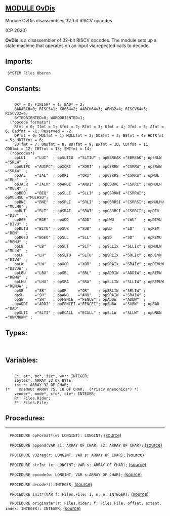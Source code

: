 
## [MODULE OvDis](https://github.com/io-core/Build/blob/main/OvDis.Mod)
Module OvDis disassembles 32-bit RISCV opcodes.


(CP 2020)

**OvDis** is a disassembler of 32-bit RISCV opcodes.
The module sets up a state machine that operates on an input via repeated calls to decode.


  ## Imports:
` SYSTEM Files Oberon`

## Constants:
```

    OK* = 0; FINISH* = 1; BAD* = 2;
    BADARCH=0; RISC5=1; X8664=2; AARCH64=3; ARM32=4; RISCV64=5; RISCV32=6;
    BYTEORIENTED=0; WORDORIENTED=1;
  (*opcode formats*)
    Rfmt = 0; Ifmt = 1; Sfmt = 2; Bfmt = 3; Ufmt = 4; Jfmt = 5; Afmt = 6; Badfmt = -1; Reserved = -2;
    DPfmt = 0; MULfmt = 1; MULLfmt = 2; SDSfmt = 3; BEfmt = 4; HDTRfmt = 5; HDTIfmt = 6;
    SDTfmt = 7; UNDfmt = 8; BDTfmt = 9; BRfmt = 10; CDTfmt = 11; CDOfmt = 12; CRTfmt = 13; SWIfmt = 14;
  (*opcodes*)
    opLUI    ="LUI"  ; opSLTIU  ="SLTIU" ; opEBREAK ="EBREAK"; opSRLW   ="SRLW"  ;  
    opAUIPC  ="AUIPC"; opXORI   ="XORI"  ; opCSRRW  ="CSRRW" ; opSRAW   ="SRAW"  ;
    opJAL    ="JAL"  ; opORI    ="ORI"   ; opCSRRS  ="CSRRS" ; opMUL    ="MUL"   ;
    opJALR   ="JALR" ; opANDI   ="ANDI"  ; opCSRRC  ="CSRRC" ; opMULH   ="MULH"  ;
    opBEQ    ="BEQ"  ; opSLLI   ="SLLI"  ; opCSRRWI ="CSRRWI"; opMULHSU ="MULHSU";
    opBNE    ="BNE"  ; opSRLI   ="SRLI"  ; opCSRRSI ="CSRRSI"; opMULHU  ="MULHU" ;
    opBLT    ="BLT"  ; opSRAI   ="SRAI"  ; opCSRRCI ="CSRRCI"; opDIV    ="DIV"   ;
    opBGE    ="BGE"  ; opADD    ="ADD"   ; opLWU    ="LWU"   ; opDIVU   ="DIVU"  ;
    opBLTU   ="BLTU" ; opSUB    ="SUB"   ; opLD     ="LD"    ; opREM    ="REM"   ;
    opBGEU   ="BGEU" ; opSLL    ="SLL"   ; opSD     ="SD"    ; opREMU   ="REMU"  ;
    opLB     ="LB"   ; opSLT    ="SLT"   ; opSLLIx  ="SLLIx" ; opMULW   ="MULW"  ;
    opLH     ="LH"   ; opSLTU   ="SLTU"  ; opSRLIx  ="SRLIx" ; opDIVW   ="DIVW"  ;
    opLW     ="LW"   ; opXOR    ="XOR"   ; opSRAIx  ="SRAIx" ; opDIVUW  ="DIVUW" ;
    opLBU    ="LBU"  ; opSRL    ="SRL"   ; opADDIW  ="ADDIW" ; opREMW   ="REMW"  ;
    opLHU    ="LHU"  ; opSRA    ="SRA"   ; opSLLIW  ="SLLIW" ; opREMUW  ="REMUW" ;
    opSB     ="SB"   ; opOR     ="OR"    ; opSRLIW  ="SRLIW" ;                       
    opSH     ="SH"   ; opAND    ="AND"   ; opSRAIW  ="SRAIW" ;                       
    opSW     ="SW"   ; opFENCE  ="FENCE" ; opADDW   ="ADDW"  ;                       
    opADDI   ="ADDI" ; opFENCEI ="FENCEI"; opSUBW   ="SUBW"  ; opBAD    ="BAD";                      
    opSLTI   ="SLTI" ; opECALL  ="ECALL" ; opSLLW   ="SLLW"  ; opUNKN   ="UNKNOWN" ;                      

```
## Types:
```


```
## Variables:
```

    E*, at*, pc*, isz*, wo*: INTEGER;
    ibytes*: ARRAY 32 OF BYTE;
    istr*: ARRAY 32 OF CHAR;
(*    mnemo0: ARRAY 75, 10 OF CHAR;  (*riscv mnemonics*) *)
    vendor*, mode*, cfo*, cfe*: INTEGER;
    R*: Files.Rider;
    F*: Files.File;

```
## Procedures:
---

`  PROCEDURE opFormat*(w: LONGINT): LONGINT;` [(source)](https://github.com/io-orig/System/blob/main/OvDis.Mod#L57)


`  PROCEDURE append(VAR s1: ARRAY OF CHAR; s2: ARRAY OF CHAR);` [(source)](https://github.com/io-orig/System/blob/main/OvDis.Mod#L79)


`  PROCEDURE v32reg(r: LONGINT; VAR s: ARRAY OF CHAR);` [(source)](https://github.com/io-orig/System/blob/main/OvDis.Mod#L87)


`  PROCEDURE strInt (x: LONGINT; VAR s: ARRAY OF CHAR);` [(source)](https://github.com/io-orig/System/blob/main/OvDis.Mod#L101)


`  PROCEDURE opcode(w: LONGINT; VAR s:ARRAY OF CHAR);` [(source)](https://github.com/io-orig/System/blob/main/OvDis.Mod#L121)


`  PROCEDURE decode*():INTEGER;` [(source)](https://github.com/io-orig/System/blob/main/OvDis.Mod#L262)


`  PROCEDURE init*(VAR f: Files.File; i, o, e: INTEGER);` [(source)](https://github.com/io-orig/System/blob/main/OvDis.Mod#L281)


`  PROCEDURE originate*(r: Files.Rider; f: Files.File; offset, extent, index: INTEGER): INTEGER;` [(source)](https://github.com/io-orig/System/blob/main/OvDis.Mod#L292)

